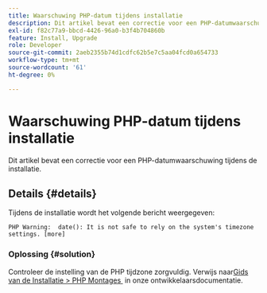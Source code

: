 ```yaml
---
title: Waarschuwing PHP-datum tijdens installatie
description: Dit artikel bevat een correctie voor een PHP-datumwaarschuwing tijdens de installatie.
exl-id: f82c77a9-bbcd-4426-96a0-b3f4b704860b
feature: Install, Upgrade
role: Developer
source-git-commit: 2aeb2355b74d1cdfc62b5e7c5aa04fcd0a654733
workflow-type: tm+mt
source-wordcount: '61'
ht-degree: 0%

---
```


# Waarschuwing PHP-datum tijdens installatie

Dit artikel bevat een correctie voor een PHP-datumwaarschuwing tijdens de installatie.

## Details {#details}

Tijdens de installatie wordt het volgende bericht weergegeven:

```text
PHP Warning:  date(): It is not safe to rely on the system's timezone settings. [more]
```

### Oplossing {#solution}

Controleer de instelling van de PHP tijdzone zorgvuldig. Verwijs naar [&#x200B; Gids van de Installatie > PHP Montages &#x200B;](https://experienceleague.adobe.com/nl/docs/commerce-operations/installation-guide/prerequisites/php-settings) in onze ontwikkelaarsdocumentatie.
